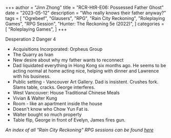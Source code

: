 +++
author = "Jinn Zhong"
title = "RCR-HtR-E06: Possessed Father Ghost"
date = "2023-05-12"
description = "Who really knows their father anyway?"
tags = [
    "Ogrebeef",
    "Glausers",
    "RPG",
    "Rain City Reckoning",
    "Roleplaying Games",
    "RPG Session",
    "Hunter: The Reckoning 5e (2022)",
]
categories = [
    "Roleplaying Games",
]
+++

Desperation 2 Danger 4 
* Acquisitions Incorporated: Orpheus Group 
* The Quarry as Ivan 
* New desire about why my father wants to reconnect 
* Dad liquidated everything in Hong Kong six months ago. He seems to be acting normal at home acting nice, helping with dinner and Lawrence with his business. 
* Public setting - Vancouver Art Gallery. Dad is insistent. Crushes fork. Slams table, cracks. George interferes. 
* West Vancouver: House Traditional Chinese Meals 
* Vivian & Walter Kung 
* Room - like an apartment inside the house 
* Doesn't know who Chow Yun Fat is. 
* Walter bought so much property 
* Table flip, George in front of Evelyn, James fires gun.

_An index of all "Rain City Reckoning" RPG sessions can be found [here](https://journal.jinnzhong.com/tags/rain-city-reckoning/)_
